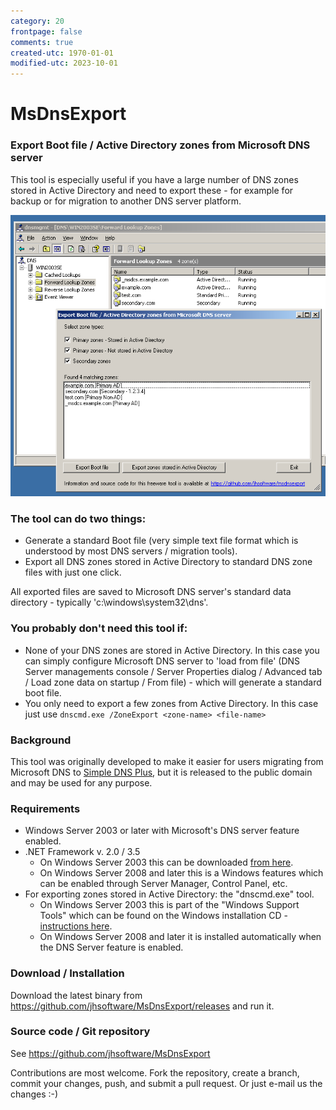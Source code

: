```yaml
---
category: 20
frontpage: false
comments: true
created-utc: 1970-01-01
modified-utc: 2023-10-01
---
```

# MsDnsExport

### Export Boot file / Active Directory zones from Microsoft DNS server

This tool is especially useful if you have a large number of DNS zones stored in 
Active Directory and need to export these - for example for backup or for migration
to another DNS server platform.

![screen shot](img/211/screenshot.png)

### The tool can do two things:

* Generate a standard Boot file (very simple text file format which is understood
by most DNS servers / migration tools).
* Export all DNS zones stored in Active Directory to 
standard DNS zone files with just one click.

All exported files are saved to Microsoft DNS server's standard data directory -
typically 'c:\windows\system32\dns'.

### You probably **don't** need this tool if:

* None of your DNS zones are stored in Active Directory. In this case you can simply
configure Microsoft DNS server to 'load from file' 
(DNS Server managements console / Server Properties dialog / Advanced tab / Load zone data on startup / From file) -
which will generate a standard boot file.
* You only need to export a few zones from Active Directory. In this case just use 
`dnscmd.exe /ZoneExport <zone-name> <file-name>`

### Background

This tool was originally developed to make it easier for users migrating from Microsoft DNS to
[Simple DNS Plus](https://simpledns.plus), but it is released to the public domain and may
be used for any purpose.
  
### Requirements

* Windows Server 2003 or later with Microsoft's DNS server feature enabled.
* .NET Framework v. 2.0 / 3.5
  * On Windows Server 2003 this can be downloaded [from here](https://www.microsoft.com/en-us/download/details.aspx?id=1639).
  * On Windows Server 2008 and later this is a Windows features which can be enabled through Server Manager, Control Panel, etc.
* For exporting zones stored in Active Directory: the "dnscmd.exe" tool. 
  * On Windows Server 2003 this is part of the "Windows Support Tools" which can be found on the Windows installation CD - 
[instructions here](https://technet.microsoft.com/en-us/library/cc755948(v=ws.10).aspx).
  * On Windows Server 2008 and later it is installed automatically when the DNS Server feature is enabled.

### Download / Installation

Download the latest binary from <https://github.com/jhsoftware/MsDnsExport/releases> and run it.

### Source code / Git repository

See <https://github.com/jhsoftware/MsDnsExport>

Contributions are most welcome. Fork the repository, create a branch, commit your changes, push, and submit a pull request.
Or just e-mail us the changes :-)

